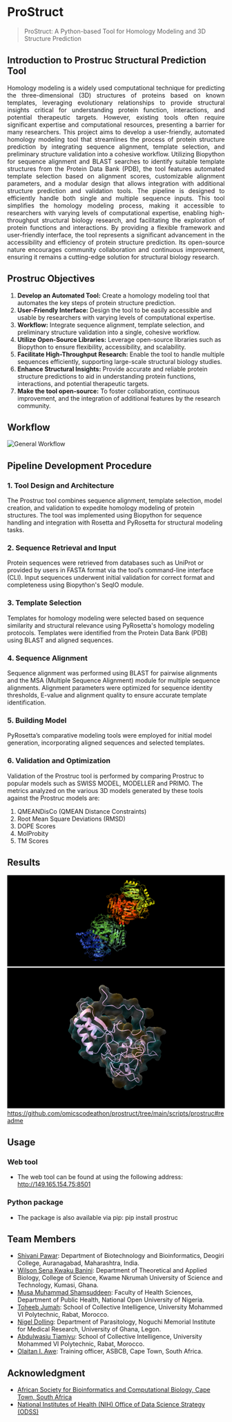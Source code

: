 # ProStruct
> ProStruct: A Python-based Tool for Homology Modeling and 3D Structure Prediction

## Introduction to Prostruc Structural Prediction Tool
<p align="justify"> Homology modeling is a widely used computational technique for predicting the three-dimensional (3D) structures of proteins based on known templates, leveraging evolutionary relationships to provide structural insights critical for understanding protein function, interactions, and potential therapeutic targets. However, existing tools often require significant expertise and computational resources, presenting a barrier for many researchers. This project aims to develop a user-friendly, automated homology modeling tool that streamlines the process of protein structure prediction by integrating sequence alignment, template selection, and preliminary structure validation into a cohesive workflow. Utilizing Biopython for sequence alignment and BLAST searches to identify suitable template structures from the Protein Data Bank (PDB), the tool features automated template selection based on alignment scores, customizable alignment parameters, and a modular design that allows integration with additional structure prediction and validation tools. The pipeline is designed to efficiently handle both single and multiple sequence inputs. This tool simplifies the homology modeling process, making it accessible to researchers with varying levels of computational expertise, enabling high-throughput structural biology research, and facilitating the exploration of protein functions and interactions. By providing a flexible framework and user-friendly interface, the tool represents a significant advancement in the accessibility and efficiency of protein structure prediction. Its open-source nature encourages community collaboration and continuous improvement, ensuring it remains a cutting-edge solution for structural biology research.</p>

## Prostruc Objectives
1. **Develop an Automated Tool:** Create a homology modeling tool that automates the key steps of protein structure prediction.
2. **User-Friendly Interface:** Design the tool to be easily accessible and usable by researchers with varying levels of computational expertise.
3. **Workflow:** Integrate sequence alignment, template selection, and preliminary structure validation into a single, cohesive workflow.
4. **Utilize Open-Source Libraries:** Leverage open-source libraries such as Biopython to ensure flexibility, accessibility, and scalability.
5. **Facilitate High-Throughput Research:** Enable the tool to handle multiple sequences efficiently, supporting large-scale structural biology studies.
6. **Enhance Structural Insights:** Provide accurate and reliable protein structure predictions to aid in understanding protein functions, interactions, and potential therapeutic targets.
7. **Make the tool open-source:** To foster collaboration, continuous improvement, and the integration of additional features by the research community.

## Workflow
![General Workflow](https://github.com/user-attachments/assets/6d2eb1b0-ec3d-4ed6-9d55-82bc0f77b068)

## Pipeline Development Procedure

### 1. Tool Design and Architecture
The Prostruc tool combines sequence alignment, template selection, model creation, and validation to expedite homology modeling of protein structures. The tool was implemented using Biopython for sequence handling and integration with Rosetta and PyRosetta for structural modeling tasks.

### 2. Sequence Retrieval and Input
Protein sequences were retrieved from databases such as UniProt or provided by users in FASTA format via the tool’s command-line interface (CLI). Input sequences underwent initial validation for correct format and completeness using Biopython's SeqIO module.

### 3. Template Selection
Templates for homology modeling were selected based on sequence similarity and structural relevance using PyRosetta's homology modeling protocols. Templates were identified from the Protein Data Bank (PDB) using BLAST and aligned sequences.

### 4. Sequence Alignment
Sequence alignment was performed using BLAST for pairwise alignments and the MSA (Multiple Sequence Alignment) module for multiple sequence alignments. Alignment parameters were optimized for sequence identity thresholds, E-value and alignment quality to ensure accurate template identification.

### 5. Building Model
PyRosetta’s comparative modeling tools were employed for initial model generation, incorporating aligned sequences and selected templates.

### 6. Validation and Optimization
Validation of the Prostruc tool is performed by comparing Prostruc to popular models such as  SWISS MODEL, MODELLER and PRIMO. The metrics analyzed on the various 3D models generated by these tools against the Prostruc models are:
1. QMEANDisCo (QMEAN Distance Constraints)
2. Root Mean Square Deviations (RMSD)
3. DOPE Scores
4. MolProbity
5. TM Scores

## Results
![image](https://github.com/omicscodeathon/prostruct/blob/main/output/template.png)
![image](https://github.com/omicscodeathon/prostruct/blob/main/output/image4.png)
https://github.com/omicscodeathon/prostruct/tree/main/scripts/prostruc#readme 

## Usage
### Web tool
- The web tool can be found at using the following address: http://149.165.154.75:8501

### Python package
- The package is also available via pip: pip install prostruc

##  Team Members
- [Shivani Pawar](https://github.com/ShivMC): Department of Biotechnology and Bioinformatics, Deogiri College, Auranagabad, Maharashtra, India.
- [Wilson Sena Kwaku Banini](https://github.com/wilson743): Department of Theoretical and Applied Biology, College of Science, Kwame Nkrumah University of Science and Technology, Kumasi, Ghana.            
- [Musa Muhammad Shamsuddeen](https://github.com/Shamss99): Faculty of Health Sciences, Department of Public Health, National Open University of Nigeria.
- [Toheeb Jumah](https://github.com/Toheeb27): School of Collective Intelligence, University Mohammed VI Polytechnic, Rabat, Morocco.
- [Nigel Dolling](https://github.com/NigelDolling): Department of Parasitology, Noguchi Memorial Institute for Medical Research, University of Ghana, Legon.
- [Abdulwasiu Tiamiyu](https://github.com/Tiamiyu1): School of Collective Intelligence, University Mohammed VI Polytechnic, Rabat, Morocco.
- [Olaitan I. Awe](https://github.com/laitanawe): Training officer, ASBCB, Cape Town, South Africa.
  
## Acknowledgment
- [African Society for Bioinformatics and Computational Biology, Cape Town, South Africa](https://www.asbcb.org/)
- [National Institutes of Health (NIH) Office of Data Science Strategy (ODSS)](https://datascience.nih.gov/)
